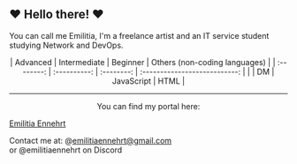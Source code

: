 ## ❤ Hello there! ❤

You can call me Emilitia, I'm a freelance artist and an IT service student studying Network and DevOps.
<div align="center">
| Advanced   | Intermediate | Beginner   | Others (non-coding languages) |
| :--------: | :----------: | :--------: | :---------------------------: |
|            | DM           | JavaScript | HTML                          |
</div>

___ 
<p align=center>You can find my portal here:

[Emilitia Ennehrt](https://emilitiaennehrt.carrd.co/)</p>

Contact me at: 
@emilitiaennehrt@gmail.com<br>
or @emilitiaennehrt on Discord
<!--
**EmilitiaEnnehrt/EmilitiaEnnehrt** is a ✨ _special_ ✨ repository because its `README.md` (this file) appears on your GitHub profile.

Here are some ideas to get you started:

- 🔭 I’m currently working on ...
- 🌱 I’m currently learning ...
- 👯 I’m looking to collaborate on ...
- 🤔 I’m looking for help with ...
- 💬 Ask me about ...
- 📫 How to reach me: ...
- 😄 Pronouns: ...
- ⚡ Fun fact: ...
-->
